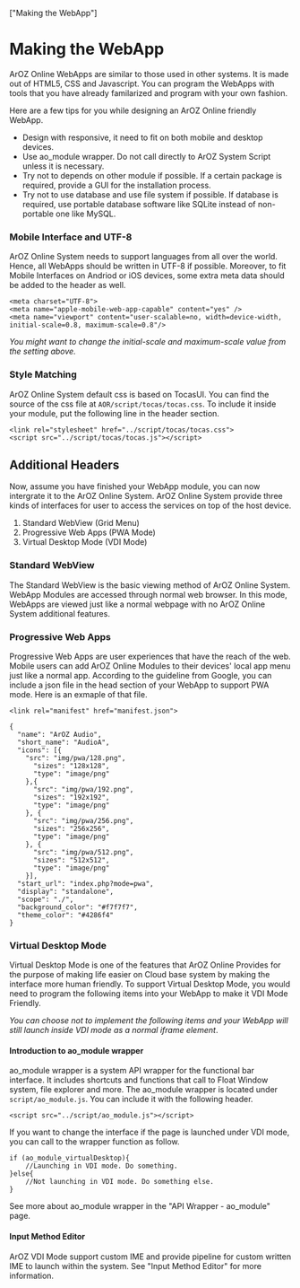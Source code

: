 ["Making the WebApp"]
# Making the WebApp
ArOZ Online WebApps are similar to those used in other systems. It is made out of HTML5, CSS and Javascript.
You can program the WebApps with tools that you have already familarized and program with your own fashion.

Here are a few tips for you while designing an ArOZ Online friendly WebApp.

- Design with responsive, it need to fit on both mobile and desktop devices.
- Use ao_module wrapper. Do not call directly to ArOZ System Script unless it is necessary.
- Try not to depends on other module if possible. If a certain package is required, provide a GUI for the installation process.
- Try not to use database and use file system if possible. If database is required, use portable database software like SQLite instead of non-portable one like MySQL.


### Mobile Interface and UTF-8
ArOZ Online System needs to support languages from all over the world. Hence, all WebApps should be written in UTF-8 if possible.
Moreover, to fit Mobile Interfaces on Andriod or iOS devices, some extra meta data should be added to the header as well.

```
<meta charset="UTF-8">
<meta name="apple-mobile-web-app-capable" content="yes" />
<meta name="viewport" content="user-scalable=no, width=device-width, initial-scale=0.8, maximum-scale=0.8"/>
```

*You might want to change the initial-scale and maximum-scale value from the setting above.*

### Style Matching
ArOZ Online System default css is based on TocasUI. You can find the source of the css file at ```AOR/script/tocas/tocas.css```. 
To include it inside your module, put the following line in the header section.

```
<link rel="stylesheet" href="../script/tocas/tocas.css">
<script src="../script/tocas/tocas.js"></script>
```

## Additional Headers
Now, assume you have finished your WebApp module, you can now intergrate it to the ArOZ Online System. ArOZ Online System provide three kinds of interfaces for user to access the services on top of the host device.

1. Standard WebView (Grid Menu)
2. Progressive Web Apps (PWA Mode)
3. Virtual Desktop Mode (VDI Mode)

### Standard WebView
The Standard WebView is the basic viewing method of ArOZ Online System. WebApp Modules are accessed through normal web browser.
In this mode, WebApps are viewed just like a normal webpage with no ArOZ Online System additional features. 

### Progressive Web Apps 
Progressive Web Apps are user experiences that have the reach of the web. Mobile users can add ArOZ Online Modules to their devices' local app menu just like a normal app.
According to the guideline from Google, you can include a json file in the head section of your WebApp to support PWA mode. Here is an exmaple of that file.

```
<link rel="manifest" href="manifest.json">
```

```
{
  "name": "ArOZ Audio",
  "short_name": "AudioA",
  "icons": [{
    "src": "img/pwa/128.png",
      "sizes": "128x128",
      "type": "image/png"
    },{
      "src": "img/pwa/192.png",
      "sizes": "192x192",
      "type": "image/png"
    }, {
      "src": "img/pwa/256.png",
      "sizes": "256x256",
      "type": "image/png"
    }, {
      "src": "img/pwa/512.png",
      "sizes": "512x512",
      "type": "image/png"
    }],
  "start_url": "index.php?mode=pwa",
  "display": "standalone",
  "scope": "./",
  "background_color": "#f7f7f7",
  "theme_color": "#4286f4"
}

```

### Virtual Desktop Mode
Virtual Desktop Mode is one of the features that ArOZ Online Provides for the purpose of making life easier on Cloud base system by making the interface more human friendly.
To support Virtual Desktop Mode, you would need to program the following items into your WebApp to make it VDI Mode Friendly.

*You can choose not to implement the following items and your WebApp will still launch inside VDI mode as a normal iframe element*.

#### Introduction to ao_module wrapper
ao_module wrapper is a system API wrapper for the functional bar interface. It includes shortcuts and functions that call to Float Window system, file explorer and more.
The ao_module wrapper is located under ```script/ao_module.js```. You can include it with the following header.

```
<script src="../script/ao_module.js"></script>
```

If you want to change the interface if the page is launched under VDI mode, you can call to the wrapper function as follow.

```
if (ao_module_virtualDesktop){
	//Launching in VDI mode. Do something.
}else{
	//Not launching in VDI mode. Do something else.
}

```

See more about ao_module wrapper in the "API Wrapper - ao_module" page.

#### Input Method Editor
ArOZ VDI Mode support custom IME and provide pipeline for custom written IME to launch within the system. See "Input Method Editor" for more information.

